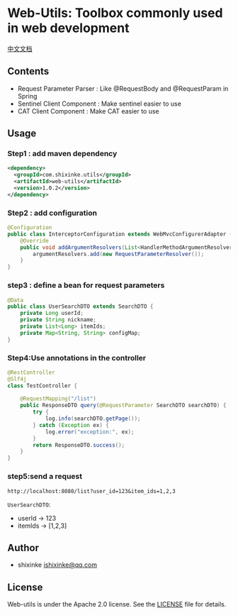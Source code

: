 
# Web-Utils: Toolbox commonly used in web development

[中文文档](http://github.com/shixinke/web-utils/blob/master/README_zh.md)

## Contents

- Request Parameter Parser : Like @RequestBody and @RequestParam in Spring
- Sentinel Client Component : Make sentinel easier to use
- CAT Client Component : Make CAT easier to use


## Usage

### Step1 : add maven dependency

```xml
<dependency>
  <groupId>com.shixinke.utils</groupId>
  <artifactId>web-utils</artifactId>
  <version>1.0.2</version>
</dependency>
```

### Step2 : add configuration


```java
@Configuration
public class InterceptorConfiguration extends WebMvcConfigurerAdapter {
    @Override
    public void addArgumentResolvers(List<HandlerMethodArgumentResolver> argumentResolvers) {
        argumentResolvers.add(new RequestParameterResolver());
    }
}
```

### step3 : define a bean for request parameters

```java
@Data
public class UserSearchDTO extends SearchDTO {
    private Long userId;
    private String nickname;
    private List<Long> itemIds;
    private Map<String, String> configMap;
}
```

### Step4:Use annotations in the controller

```java
@RestController
@Slf4j
class TestController {
    
    @RequestMapping("/list")
    public ResponseDTO query(@RequestParameter SearchDTO searchDTO) {
        try {
            log.info(searchDTO.getPage());
        } catch (Exception ex) {
            log.error("exception:", ex);
        }
        return ResponseDTO.success();
    }
}
```

### step5:send a request 


`http://localhost:8080/list?user_id=123&item_ids=1,2,3`

`UserSearchDTO`:

- userId -> 123
- itemIds -> [1,2,3]



## Author

- shixinke <ishixinke@qq.com>


## License

Web-utils is under the Apache 2.0 license. See the [LICENSE](https://github.com/shixinke/web-utils/blob/master/LICENSE.txt) file for details.
